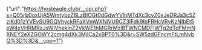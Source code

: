 {"url":"https://hosteagle.club/__cpi.php?s=Q05rb0oxUjA5WmtybzZ6LzBIOGt0dGdwYVlhMTdXc3cvZ0xJeDRJa3c5ZzlKd01zYVEvSU9GQVhyckRFaXVmWXNiVU9CZ3lFdk9IbFRHcVRyKzNIbEt5eW4xVHRMRzJsWlVheklnZ2VkWE1hMGRrMzlBTWNCMDFjWTg2dTdFMmNXNEY2eXZGOWY2cmg4dXk3MjlCa2xBPT0%3D&r=SW5zdGFncmFtLmNvbQ%3D%3D&__cpo=1"}
